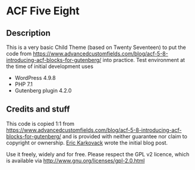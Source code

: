 # ACF Five Eight

## Description

This is a very basic Child Theme (based on Twenty Seventeen) to put the code from https://www.advancedcustomfields.com/blog/acf-5-8-introducing-acf-blocks-for-gutenberg/ 
into practice. Test environment at the time of initial development uses

* WordPress 4.9.8
* PHP 7.1
* Gutenberg plugin 4.2.0

## Credits and stuff

This code is copied 1:1 from https://www.advancedcustomfields.com/blog/acf-5-8-introducing-acf-blocks-for-gutenberg/ and 
is provided with neither guarantee nor claim to copyright or ownership. [Eric Karkovack](https://www.twitter.com/karks88) wrote the initial blog post.

Use it freely, widely and for free. Please respect the GPL v2 licence, which is available via http://www.gnu.org/licenses/gpl-2.0.html